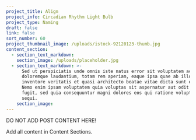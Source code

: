 ```yaml
---
project_title: Align
project_info: Circadian Rhythm Light Bulb
project_type: Naming
draft: false
link: false
sort_number: 60
project_thumbnail_image: /uploads/istock-92120123-thumb.jpg
content_section:
  - section_text_markdown:
    section_image: /uploads/placeholder.jpg
  - section_text_markdown: >-
      Sed ut perspiciatis unde omnis iste natus error sit voluptatem accusantium
      doloremque laudantium, totam rem aperiam, eaque ipsa quae ab illo
      inventore veritatis et quasi architecto beatae vitae dicta sunt explicabo.
      Nemo enim ipsam voluptatem quia voluptas sit aspernatur aut odit aut
      fugit, sed quia consequuntur magni dolores eos qui ratione voluptatem
      sequi.
    section_image:
---
```



DO NOT ADD POST CONTENT HERE!

Add all content in Content Sections.